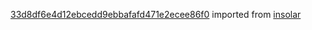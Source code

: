 [33d8df6e4d12ebcedd9ebbafafd471e2ecee86f0](https://github.com/insolar/insolar/commit/33d8df6e4d12ebcedd9ebbafafd471e2ecee86f0) imported from [insolar](https://github.com/insolar/insolar)
